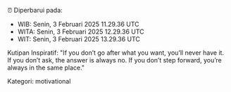 ⏰ Diperbarui pada:
- WIB: Senin, 3 Februari 2025 11.29.36 UTC
- WITA: Senin, 3 Februari 2025 12.29.36 UTC
- WIT: Senin, 3 Februari 2025 13.29.36 UTC

Kutipan Inspiratif:
"If you don’t go after what you want, you’ll never have it. If you don’t ask, the answer is always no. If you don’t step forward, you’re always in the same place."


Kategori: motivational

